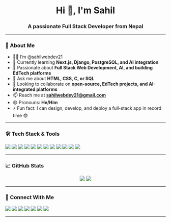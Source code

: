 <h1 align="center">Hi 👋, I'm Sahil</h1>
<h3 align="center">A passionate Full Stack Developer from Nepal</h3>

---

### 🚀 About Me

- 👨‍💻 I’m @sahilwebdev21  
- 🌱 Currently learning **Next.js, Django, PostgreSQL, and AI integration**  
- 👀 Passionate about **Full Stack Web Development, AI, and building EdTech platforms**  
- 💬 Ask me about **HTML, CSS, C, or SQL**  
- 💞️ Looking to collaborate on **open-source, EdTech projects, and AI-integrated platforms**  
- 📫 Reach me at **sahilwebdev21@gmail.com**  
- 😄 Pronouns: **He/Him**  
- ⚡ Fun fact: I can design, develop, and deploy a full-stack app in record time 😎  

---

### 🛠️ Tech Stack & Tools

<p align="left">
  <img src="https://img.shields.io/badge/HTML5-E34F26?logo=html5&logoColor=white" />
  <img src="https://img.shields.io/badge/CSS3-1572B6?logo=css3&logoColor=white" />
  <img src="https://img.shields.io/badge/JavaScript-F7DF1E?logo=javascript&logoColor=black" />
  <img src="https://img.shields.io/badge/React-61DAFB?logo=react&logoColor=black" />
  <img src="https://img.shields.io/badge/Next.js-000000?logo=next.js&logoColor=white" />
  <img src="https://img.shields.io/badge/Node.js-339933?logo=node.js&logoColor=white" />
  <img src="https://img.shields.io/badge/Python-3776AB?logo=python&logoColor=white" />
  <img src="https://img.shields.io/badge/Django-092E20?logo=django&logoColor=white" />
  <img src="https://img.shields.io/badge/PostgreSQL-4169E1?logo=postgresql&logoColor=white" />
  <img src="https://img.shields.io/badge/Git-F05032?logo=git&logoColor=white" />
  <img src="https://img.shields.io/badge/GitHub-181717?logo=github&logoColor=white" />
  <img src="https://img.shields.io/badge/Vercel-000000?logo=vercel&logoColor=white" />
</p>

---

### 📈 GitHub Stats

<p align="center">
  <img src="https://github-readme-stats.vercel.app/api?username=sahilwebdev21&show_icons=true&theme=radical" />
  <img src="https://github-readme-stats.vercel.app/api/top-langs/?username=sahilwebdev21&layout=compact&theme=radical" />
</p>

---

### 🔗 Connect With Me

<p align="left">
  <a href="https://www.facebook.com/sahilwebdev.np" target="_blank"><img src="https://img.shields.io/badge/Facebook-1877F2?logo=facebook&logoColor=white" /></a>
  <a href="https://www.facebook.com/sahilwebdev21" target="_blank"><img src="https://img.shields.io/badge/Facebook_Page-1877F2?logo=facebook&logoColor=white" /></a>
  <a href="https://www.instagram.com/sahilwebdev21" target="_blank"><img src="https://img.shields.io/badge/Instagram-E4405F?logo=instagram&logoColor=white" /></a>
  <a href="https://www.tiktok.com/@sahilwebdev" target="_blank"><img src="https://img.shields.io/badge/TikTok-000000?logo=tiktok&logoColor=white" /></a>
  <a href="https://www.linkedin.com/in/sahil-gupta-5a756235b/" target="_blank"><img src="https://img.shields.io/badge/LinkedIn-0A66C2?logo=linkedin&logoColor=white" /></a>
  <a href="https://github.com/sahilwebdev21" target="_blank"><img src="https://img.shields.io/badge/GitHub-181717?logo=github&logoColor=white" /></a>
  <a href="https://sahilwebdev.vercel.app" target="_blank"><img src="https://img.shields.io/badge/Website-000?logo=google-chrome&logoColor=white" /></a>
</p>

---
